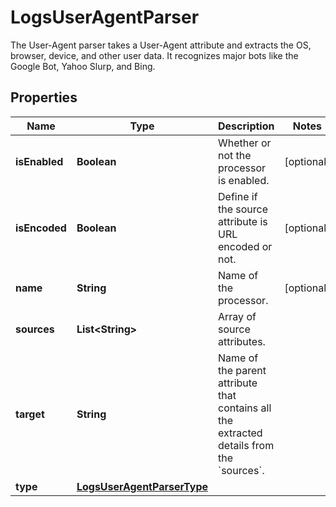 

# LogsUserAgentParser

The User-Agent parser takes a User-Agent attribute and extracts the OS, browser, device, and other user data. It recognizes major bots like the Google Bot, Yahoo Slurp, and Bing.
## Properties

Name | Type | Description | Notes
------------ | ------------- | ------------- | -------------
**isEnabled** | **Boolean** | Whether or not the processor is enabled. |  [optional]
**isEncoded** | **Boolean** | Define if the source attribute is URL encoded or not. |  [optional]
**name** | **String** | Name of the processor. |  [optional]
**sources** | **List&lt;String&gt;** | Array of source attributes. | 
**target** | **String** | Name of the parent attribute that contains all the extracted details from the &#x60;sources&#x60;. | 
**type** | [**LogsUserAgentParserType**](LogsUserAgentParserType.md) |  | 



